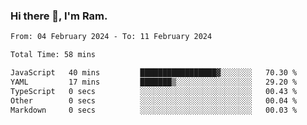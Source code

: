 ### Hi there 👋, I'm Ram.

<!--START_SECTION:waka-->

```txt
From: 04 February 2024 - To: 11 February 2024

Total Time: 58 mins

JavaScript   40 mins         █████████████████▓░░░░░░░   70.30 %
YAML         17 mins         ███████▒░░░░░░░░░░░░░░░░░   29.20 %
TypeScript   0 secs          ░░░░░░░░░░░░░░░░░░░░░░░░░   00.43 %
Other        0 secs          ░░░░░░░░░░░░░░░░░░░░░░░░░   00.04 %
Markdown     0 secs          ░░░░░░░░░░░░░░░░░░░░░░░░░   00.03 %
```

<!--END_SECTION:waka-->

